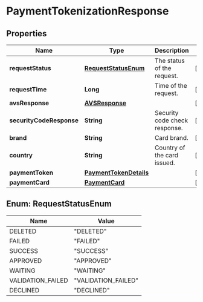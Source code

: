 
# PaymentTokenizationResponse

## Properties
Name | Type | Description | Notes
------------ | ------------- | ------------- | -------------
**requestStatus** | [**RequestStatusEnum**](#RequestStatusEnum) | The status of the request. |  [optional]
**requestTime** | **Long** | Time of the request. |  [optional]
**avsResponse** | [**AVSResponse**](AVSResponse.md) |  |  [optional]
**securityCodeResponse** | **String** | Security code check response. |  [optional]
**brand** | **String** | Card brand. |  [optional]
**country** | **String** | Country of the card issued. |  [optional]
**paymentToken** | [**PaymentTokenDetails**](PaymentTokenDetails.md) |  |  [optional]
**paymentCard** | [**PaymentCard**](PaymentCard.md) |  |  [optional]


<a name="RequestStatusEnum"></a>
## Enum: RequestStatusEnum
Name | Value
---- | -----
DELETED | &quot;DELETED&quot;
FAILED | &quot;FAILED&quot;
SUCCESS | &quot;SUCCESS&quot;
APPROVED | &quot;APPROVED&quot;
WAITING | &quot;WAITING&quot;
VALIDATION_FAILED | &quot;VALIDATION_FAILED&quot;
DECLINED | &quot;DECLINED&quot;



